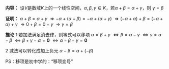 **内容：**
设$V$是数域$K$上的一个线性空间，$\alpha,\beta,\gamma\in K$，若$\alpha+\beta=\alpha+\gamma$，则 $\gamma=\beta$

**证明：**
$\alpha+\beta=\alpha+\gamma$
$\Rightarrow-\alpha+(\alpha+\beta)=-\alpha+(\alpha+\gamma)$
$\Rightarrow(-\alpha+\alpha)+\beta=(-\alpha+\alpha)+\gamma$
$\Rightarrow0+\beta=0+\gamma$
$\Rightarrow\gamma=\beta$

**推论**
1 若加法满足消去律，则等式可以移项
$\alpha=\beta+\gamma$
$\Leftrightarrow\beta=\alpha-\gamma$
$\Leftrightarrow\gamma=\alpha-\beta$
$\Leftrightarrow\beta+\gamma-\alpha=\mathbf0$
$\Leftrightarrow\alpha-\beta-\gamma=\mathbf0$

2 减法可以转化成加上负元
$\alpha-\beta=\alpha+(-\beta)$

PS：移项是初中学的：“移项变号”